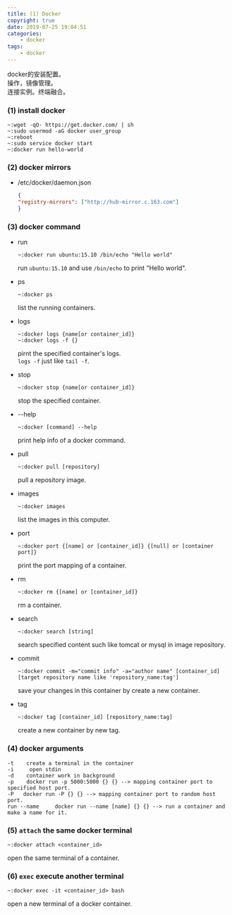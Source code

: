```yaml
---
title: (1) Docker
copyright: true
date: 2019-07-25 19:04:51
categories:
    - docker
tags:
    - docker
---
```

docker的安装配置。  
操作，镜像管理。    
连接实例。终端融合。

<!-- more -->

### (1) install docker

```
~:wget -qO- https://get.docker.com/ | sh
~:sudo usermod -aG docker user_group
~:reboot
~:sudo service docker start
~:docker run hello-world
```

### (2) docker mirrors

 + /etc/docker/daemon.json

    ```json
    {
    "registry-mirrors": ["http://hub-mirror.c.163.com"]
    }
    ```

### (3) docker command

+ run

    ```
    ~:docker run ubuntu:15.10 /bin/echo "Hello world"
    ```
    run `ubuntu:15.10` and use `/bin/echo` to print "Hello world".

+ ps

    ```
    ~:docker ps
    ```
    list the running containers.

+ logs

    ```
    ~:docker logs {name[or container_id]}
    ~:docker logs -f {}
    ```
    pirnt the specified container's logs.   
    `logs -f` just like `tail -f`.

+ stop

    ```
    ~:docker stop {name[or container_id]}
    ```
    stop the specified container.

+ --help

    ```
    ~:docker [command] --help
    ```
    print help info of a docker command.

+ pull
    ```
    ~:docker pull [repository]
    ```
    pull a repository image.

+ images

    ```
    ~:docker images
    ```
    list the images in this computer.

+ port

    ```
    ~:docker port {[name] or [container_id]} {[null] or [container port]}
    ```
    print the port mapping of a container.

+ rm

    ```
    ~:docker rm {[name] or [container_id]}
    ```
    rm a container.

+ search

    ```
    ~:docker search [string]
    ```
    search specified content such like tomcat or mysql in image repository.

+ commit

    ```
    ~:docker commit -m="commit info" -a="author name" [container_id] [target repository name like 'repository_name:tag']
    ```
    save your changes in this container by create a new container.

+ tag

    ```
    ~:docker tag [container_id] [repository_name:tag]
    ```
    create a new container by new tag.

### (4) docker arguments

```
-t    create a terminal in the container
-i     open stdin
-d    container work in background
-p    docker run -p 5000:5000 {} {} --> mapping container port to specified host port.
-P   docker run -P {} {} --> mapping container port to random host port.
run --name     docker run --name [name] {} {} --> run a container and make a name for it.
```

### (5) `attach` the same docker terminal

```
~:docker attach <container_id>
```
open the same terminal of a container.

### (6) ```exec``` execute another terminal

```
~:docker exec -it <container_id> bash
```
open a new terminal of a docker container.
